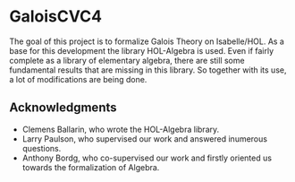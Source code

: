 # GaloisCVC4

The goal of this project is to formalize Galois Theory on Isabelle/HOL. As a base for this development the library HOL-Algebra is used. Even if fairly complete as a library of elementary algebra, there are still some fundamental results that are missing in this library. So together with its use, a lot of modifications are being done.

## Acknowledgments

* Clemens Ballarin, who wrote the HOL-Algebra library.
* Larry Paulson, who supervised our work and answered inumerous questions.
* Anthony Bordg, who co-supervised our work and firstly oriented us towards the formalization of Algebra.
